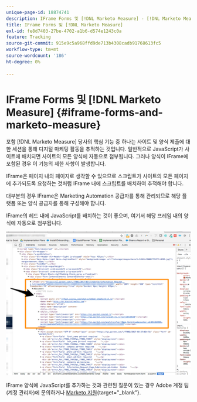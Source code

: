 ```yaml
---
unique-page-id: 18874741
description: IFrame Forms 및 [!DNL Marketo Measure] - [!DNL Marketo Measure]
title: IFrame Forms 및 [!DNL Marketo Measure]
exl-id: fe8d7403-27be-4702-a1b6-d574e1243c0a
feature: Tracking
source-git-commit: 915e9c5a968ffd9de713b4308cadb91768613fc5
workflow-type: tm+mt
source-wordcount: '186'
ht-degree: 0%

---
```


# IFrame Forms 및 [!DNL Marketo Measure] {#iframe-forms-and-marketo-measure}

포함 [!DNL Marketo Measure] 당사의 핵심 기능 중 하나는 사이트 및 양식 제출에 대한 세션을 통해 디지털 마케팅 활동을 추적하는 것입니다. 일반적으로 JavaScript가 사이트에 배치되면 사이트의 모든 양식에 자동으로 첨부됩니다. 그러나 양식이 IFrame에 포함된 경우 이 기능의 제한 사항이 발생합니다.

IFrame은 페이지 내의 페이지로 생각할 수 있으므로 스크립트가 사이트의 모든 페이지에 추가되도록 요청하는 것처럼 IFrame 내에 스크립트를 배치하여 추적해야 합니다.

대부분의 경우 IFrame은 Marketing Automation 공급자를 통해 관리되므로 해당 플랫폼 또는 양식 공급자를 통해 구성해야 합니다.

IFrame의 헤드 내에 JavaScript를 배치하는 것이 좋으며, 여기서 해당 프레임 내의 양식에 자동으로 첨부됩니다.

![](assets/1-1.png)

IFrame 양식에 JavaScript를 추가하는 것과 관련된 질문이 있는 경우 Adobe 계정 팀(계정 관리자)에 문의하거나 [Marketo 지원](https://nation.marketo.com/t5/support/ct-p/Support){target="_blank"}.
